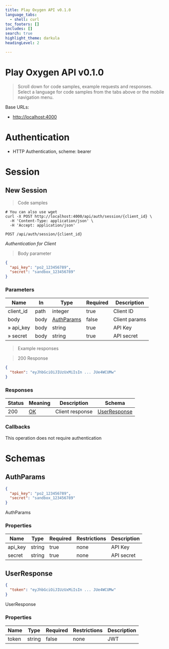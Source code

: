 ```yaml
---
title: Play Oxygen API v0.1.0
language_tabs:
  - shell: curl
toc_footers: []
includes: []
search: true
highlight_theme: darkula
headingLevel: 2

---
```


<!-- Generator: Widdershins v4.0.1 -->

<h1 id="play-oxygen-api">Play Oxygen API v0.1.0</h1>

> Scroll down for code samples, example requests and responses. Select a language for code samples from the tabs above or the mobile navigation menu.

Base URLs:

* <a href="http://localhost:4000">http://localhost:4000</a>

# Authentication

- HTTP Authentication, scheme: bearer

<h1 id="play-oxygen-api-session">Session</h1>

## New Session

<a id="opIdNew Session"></a>

> Code samples

```shell
# You can also use wget
curl -X POST http://localhost:4000/api/auth/session/{client_id} \
  -H 'Content-Type: application/json' \
  -H 'Accept: application/json'

```

`POST /api/auth/session/{client_id}`

*Authentication for Client*

> Body parameter

```json
{
  "api_key": "po2_123456789",
  "secret": "sandbox_123456789"
}
```

<h3 id="new-session-parameters">Parameters</h3>

|Name|In|Type|Required|Description|
|---|---|---|---|---|
|client_id|path|integer|true|Client ID|
|body|body|[AuthParams](#schemaauthparams)|false|Client params|
|» api_key|body|string|true|API Key|
|» secret|body|string|true|API secret|

> Example responses

> 200 Response

```json
{
  "token": "eyJhbGciOiJIUzUxMiIsIn ... JUe4WCUMw"
}
```

<h3 id="new-session-responses">Responses</h3>

|Status|Meaning|Description|Schema|
|---|---|---|---|
|200|[OK](https://tools.ietf.org/html/rfc7231#section-6.3.1)|Client response|[UserResponse](#schemauserresponse)|

### Callbacks

<aside class="success">
This operation does not require authentication
</aside>

# Schemas

<h2 id="tocS_AuthParams">AuthParams</h2>
<!-- backwards compatibility -->
<a id="schemaauthparams"></a>
<a id="schema_AuthParams"></a>
<a id="tocSauthparams"></a>
<a id="tocsauthparams"></a>

```json
{
  "api_key": "po2_123456789",
  "secret": "sandbox_123456789"
}

```

AuthParams

### Properties

|Name|Type|Required|Restrictions|Description|
|---|---|---|---|---|
|api_key|string|true|none|API Key|
|secret|string|true|none|API secret|

<h2 id="tocS_UserResponse">UserResponse</h2>
<!-- backwards compatibility -->
<a id="schemauserresponse"></a>
<a id="schema_UserResponse"></a>
<a id="tocSuserresponse"></a>
<a id="tocsuserresponse"></a>

```json
{
  "token": "eyJhbGciOiJIUzUxMiIsIn ... JUe4WCUMw"
}

```

UserResponse

### Properties

|Name|Type|Required|Restrictions|Description|
|---|---|---|---|---|
|token|string|false|none|JWT|

